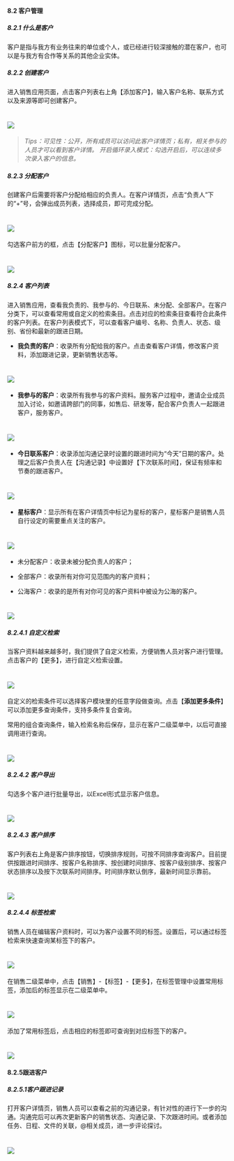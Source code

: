#### 8.2 客户管理

##### 8.2.1 什么是客户

客户是指与我方有业务往来的单位或个人，或已经进行较深接触的潜在客户，也可以是与我方有合作等关系的其他企业实体。

##### 8.2.2 创建客户

进入销售应用页面，点击客户列表右上角【添加客户】，输入客户名称、联系方式以及来源等即可创建客户。 

# ![](/assets/8.2新增客户.png)

> _Tips：可见性：公开，所有成员可以访问此客户详情页；私有，相关参与的人员才可以看到客户详情。
开启循环录入模式：勾选开启后，可以连续多次录入客户的信息。_

##### 8.2.3 分配客户

创建客户后需要将客户分配给相应的负责人。在客户详情页，点击“负责人”下的“+”号，会弹出成员列表，选择成员，即可完成分配。

# ![](/assets/8.2.3分配客户.png)

勾选客户前方的框，点击【分配客户】图标，可以批量分配客户。

# ![](/assets/8.2.4分配客户.png)

##### 8.2.4 客户列表

进入销售应用，查看我负责的、我参与的、今日联系、未分配、全部客户。在客户分类下，可以查看常用或自定义的检索条目。点击对应的检索条目查看符合此条件的客户列表。在客户列表模式下，可以查看客户编号、名称、负责人、状态、级别、省份和最新的跟进日期。

* **我负责的客户**：收录所有分配给我的客户。点击查看客户详情，修改客户资料，添加跟进记录，更新销售状态等。

# ![](/assets/8.2.4我负责的客户列表.png)

* **我参与的客户**：收录所有我参与的客户资料。服务客户过程中，邀请企业成员加入讨论，如邀请跨部门的同事，如售后、研发等，配合客户负责人一起跟进客户，服务客户。

# ![](/assets/8.2.4我参与的客户.png)

* **今日联系客户**：收录添加沟通记录时设置的跟进时间为“今天”日期的客户。处理之后客户负责人在【沟通记录】中设置好【下次联系时间】，保证有频率和节奏的跟进客户。

# ![](/assets/8.2.4今日联系的客户.png)

* **星标客户**：显示所有在客户详情页中标记为星标的客户，星标客户是销售人员自行设定的需要重点关注的客户。

 
 # ![](/assets/8.2.4星标客户.png) 


* 未分配客户：收录未被分配负责人的客户；

* 全部客户：收录所有对你可见范围内的客户资料；

* 公海客户：收录的是所有对你可见的客户资料中被设为公海的客户。

# ![](/assets/8.2.4设为公海客户.png)

##### 8.2.4.1 自定义检索

当客户资料越来越多时，我们提供了自定义检索，方便销售人员对客户进行管理。 点击客户的【更多】，进行自定义检索设置。

# ![](/assets/8.2.4.1自定义筛选.png)


自定义的检索条件可以选择客户模块里的任意字段做查询。点击【**添加更多条件**】可以添加更多查询条件，支持多条件复合查询。

常用的组合查询条件，输入检索名称后保存，显示在客户二级菜单中，以后可直接调用进行查询。

# ![](/assets/8.2.4.1自定义筛选2.png)

##### 8.2.4.2 客户导出

勾选多个客户进行批量导出，以Excel形式显示客户信息。

# ![](/assets/8.2.4.2导出.png)

##### 8.2.4.3 客户排序

客户列表右上角是客户排序按钮，切换排序规则，可按不同排序查询客户。目前提供按跟进时间排序、按客户名称排序、按创建时间排序、按客户级别排序、按客户状态排序以及按下次联系时间排序。时间排序默认倒序，最新时间显示靠前。

# ![](/assets/8.2.4.2自定排序.png)

##### 8.2.4.4 标签检索

销售人员在编辑客户资料时，可以为客户设置不同的标签。设置后，可以通过标签检索来快速查询某标签下的客户。

# ![](/assets/8.2.4.3标签检索.png)

在销售二级菜单中，点击【销售】-【标签】-【更多】，在标签管理中设置常用标签，添加后的标签显示在二级菜单中。

# ![](/assets/8.2.4.3标签检索2.png)

添加了常用标签后，点击相应的标签即可查询到对应标签下的客户。

# ![](/assets/8.2.4.3标签检索3.png)

#### 8.2.5跟进客户

##### 8.2.5.1客户跟进记录

打开客户详情页，销售人员可以查看之前的沟通记录，有针对性的进行下一步的沟通。沟通完后可以再次更新客户的销售状态、沟通记录、下次跟进时间。或者添加任务、日程、文件的关联，@相关成员，进一步评论探讨。

# ![](/assets/8.2.5.1客户跟进.png)




 

